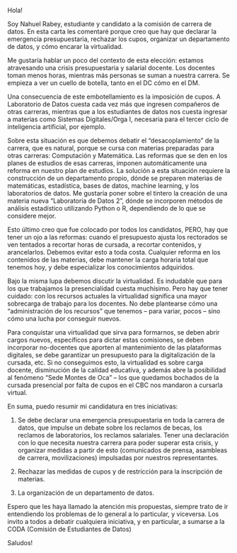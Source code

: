 Hola! 

Soy Nahuel Rabey, estudiante y candidato a la comisión de carrera de datos. En
esta carta les comentaré porque creo que hay que declarar la emergencia
presupuestaria, rechazar los cupos, organizar un departamento de datos, y cómo
encarar la virtualidad.

Me gustaría hablar un poco del contexto de esta elección: estamos atravesando
una crisis presupuestaria y salarial docente. Los docentes toman menos horas,
mientras más personas se suman a nuestra carrera. Se empieza a ver un cuello de
botella, tanto en el DC cómo en el DM.

Una consecuencia de este embotellamiento es la imposición de cupos. A
Laboratorio de Datos cuesta cada vez más que ingresen compañeros de otras
carreras, mientras que a los estudiantes de datos nos cuesta ingresar a materias
como Sistemas Digitales/Orga I, necesaria para el tercer ciclo de inteligencia
artificial, por ejemplo.

Sobre esta situación es que debemos debatir el “desacoplamiento” de la carrera,
que es natural, porque se cursa con materias preparadas para otras carreras:
Computación y Matemática. Las reformas que se den en los planes de estudios de
esas carreras, imponen automáticamente una reforma en nuestro plan de estudios.
La solución a esta situación requiere la construcción de un departamento propio,
dónde se preparen materias de matemáticas, estadística, bases de datos, machine
learning, y los laboratorios de datos. Me gustaría poner sobre el tintero la
creación de una materia nueva “Laboratoria de Datos 2”, dónde se incorporen
métodos de análisis estadístico utilizando Python o R, dependiendo de lo que se
considere mejor.

Esto último creo que fue colocado por todos los candidatos, PERO, hay que tener
un ojo a las reformas: cuando el presupuesto ajusta los rectorados se ven
tentados a recortar horas de cursada, a recortar contenidos, y arancelarlos.
Debemos evitar esto a toda costa. Cualquier reforma en los contenidos de las
materias, debe mantener la carga horaria total que tenemos hoy, y debe
especializar los conocimientos adquiridos.

Bajo la misma lupa debemos discutir la virtualidad. Es indudable que para los
que trabajamos la presencialidad cuesta muchísimo. Pero hay que tener cuidado:
con los recursos actuales la virtualidad significa una mayor sobrecarga de
trabajo para los docentes. No debe plantearse cómo una “administración de los
recursos” que tenemos – para variar, pocos – sino cómo una lucha por conseguir
nuevos. 

Para conquistar una virtualidad que sirva para formarnos, se deben abrir cargos
nuevos, específicos para dictar estas comisiones, se deben incorporar
no-docentes que aporten al mantenimiento de las plataformas digitales, se debe
garantizar un presupuesto para la digitalización de la cursada, etc. Si no
conseguimos esto, la virtualidad es sobre carga docente, disminución de la
calidad educativa, y además abre la posibilidad al fenómeno “Sede Montes de Oca”
– los que quedamos bochados de la cursada presencial por falta de cupos en el
CBC nos mandaron a cursarla virtual.

En suma, puedo resumir mi candidatura en tres iniciativas:

1) Se debe declarar una emergencia presupuestaria en toda la carrera de datos,
que impulse un debate sobre los reclamos de becas, los reclamos de laboratorios,
los reclamos salariales. Tener una declaración con lo que necesita nuestra
carrera para poder superar esta crisis, y organizar medidas a partir de esto
(comunicados de prensa, asambleas de carrera, movilizaciones) impulsadas por
nuestros representantes.

2) Rechazar las medidas de cupos y de restricción para la inscripción de
materias.

3) La organización de un departamento de datos.

Espero que les haya llamado la atención mis propuestas, siempre trato de ir
entendiendo los problemas de lo general a lo particular, y viceversa. Los invito
a todos a debatir cualquiera iniciativa, y en particular, a sumarse a la CODA
(Comisión de Estudiantes de Datos)

Saludos!
